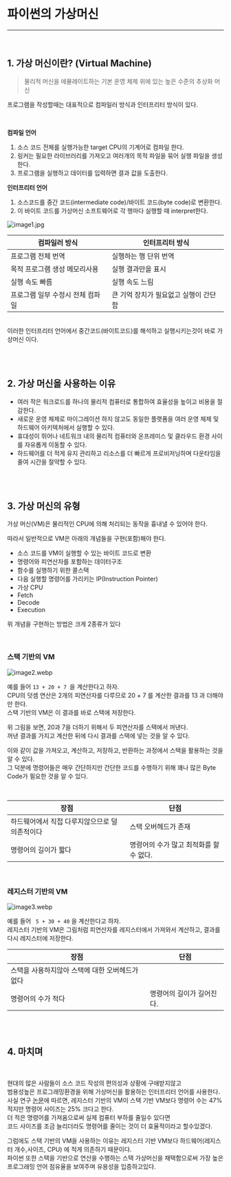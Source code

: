 

# 파이썬의 가상머신


---
<br>

## 1. 가상 머신이란? (Virtual Machine)

> 물리적 머신을 에뮬레이트하는 기본 운영 체제 위에 있는 높은 수준의 추상화 머신

프로그램을 작성할때는 대표적으로 컴파일러 방식과 인터프리터 방식이 있다.

<br>

__컴파일 언어__ 

1. 소스 코드 전체를 실행가능한 target CPU의 기계어로 컴파일 한다.
2. 링커는 필요한 라이브러리를 가져오고 여러개의 목적 파일을 묶어 실행 파일을 생성한다.
3. 프로그램을 실행하고 데이터를 입력하면 결과 값을 도출한다.


__인터프리터 언어__

1. 소스코드를  중간 코드(intermediate code)/바이트 코드(byte code)로 변환한다.
2. 이 바이트 코드를 가상머신 소프트웨어로 각 행마다 실행할 때 interpret한다.

![image1.jpg](https://velog.velcdn.com/images%2Fandthensome%2Fpost%2Fbdd46076-fd22-4911-8ca1-361244b1dbd1%2FCompilervrsinterpreter.jpg)




| 컴파일러 방식 | 인터프리터 방식 |
|----|----|
| 프로그램 전체 번역 | 실행하는 행 단위 번역 |
| 목적 프로그램 생성 메모리사용 | 실행 결과만을 표시 |
| 실행 속도 빠름 | 실행 속도 느림|
| 프로그램 일부 수정시 전체 컴파일 | 큰 기억 장치가 필요없고 실행이 간단함 |


<br>
이러한 인터프리터 언어에서 중간코드(바이트코드)를 해석하고 실행시키는것이 바로 가상머신 이다.


<br><br>
 

## 2. 가상 머신을 사용하는 이유

* 여러 작은 워크로드를 하나의 물리적 컴퓨터로 통합하여 효율성을 높이고 비용을 절감한다.
* 새로운 운영 체제로 마이그레이션 하지 않고도 동일한 플랫폼을 여러 운영 체제 및 하드웨어 아키텍처에서 실행할 수 있다.
* 휴대성이 뛰어나 네트워크 내의 물리적 컴퓨터와 온프레미스 및 클라우드 환경 사이를 자유롭게 이동할 수 있다.
* 하드웨어를 더 적게 유지 관리하고 리소스를 더 빠르게 프로비저닝하며 다운타임을 줄여 시간을 절약할 수 있다.




<br><br>

## 3. 가상 머신의 유형

가상 머신(VM)은 물리적인 CPU에 의해 처리되는 동작을 흉내낼 수 있어야 한다.

따라서 일반적으로 VM은 아래의 개념들을 구현(포함)해야 한다.

* 소스 코드를 VM이 실행할 수 있는 바이트 코드로 변환
* 명령어와 피연산자를 포함하는 데이터구조
* 함수를 실행하기 위한 콜스택
* 다음 실행할 명령어를 가리키는 IP(Instruction Pointer)
* 가상 CPU
* Fetch
* Decode
* Execution

위 개념을 구현하는 방법은 크게 2종류가 있다

<br>

### __스택 기반의 VM__


![image2.webp](https://www.korecmblog.com/static/8e043c869194a515a101e1a79ffb0cf6/d00b9/image-20210424161514958.webp)

예를 들어 ```13 + 20 + 7 ```을 계산한다고 하자.<br>
CPU의 덧셈 연산은 2개의 피연산자를 다루므로 20 + 7 를 계산한 결과를 13 과 더해야만 한다.<br>
스택 기반의 VM은 이 결과를 바로 스택에 저장한다.<br>

위 그림을 보면, 20과 7을 더하기 위해서 두 피연산자를 스택에서 꺼낸다.<br>
꺼낸 결과를 가지고 계산한 뒤에 다시 결과를 스택에 넣는 것을 알 수 있다.

이와 같이 값을 가져오고, 계산하고, 저장하고, 반환하는 과정에서 스택을 활용하는 것을 알 수 있다. <br>
그 덕분에 명령어들은 매우 간단하지만 간단한 코드를 수행하기 위해 꽤나 많은 Byte Code가 필요한 것을 알 수 있다. <br>

<br>

| 장점 | 단점 |
|-----|------|
| 하드웨어에서 직접 다루지않으므로 덜 의존적이다 | 스택 오버헤드가 존재 |
| 명령어의 길이가 짧다 | 명령어의 수가 많고 최적화를 할수 없다. |

<br>


### __레지스터 기반의 VM__


![image3.webp](https://www.korecmblog.com/static/ad5c2b19156429c2e12c0f0cdf1b1e46/d00b9/image-20210424161523287.webp)


예를 들어 ``` 5 + 30 + 40``` 을 계산한다고 하자. <br>
레지스터 기반의 VM은 그림처럼 피연산자를 레지스터에서 가져와서 계산하고, 결과를 다시 레지스터에 저장한다.

| 장점 | 단점 |
|-----|------|
| 스택을 사용하지않아 스택에 대한 오버헤드가 없다 |  |
| 명령어의 수가 적다  | 명령어의 길이가 길어진다. |



<br>
<br>


## 4. 마치며

<br>

현대의 많은 사람들이 소스 코드 작성의 편의성과 상황에 구애받지않고 <br>
범용성높은 프로그래밍환경을 위해 가상머신을 활용하는 인터프리터 언어를 사용한다. <br>
사실 연구 [논문](https://www.usenix.org/legacy/events/vee05/full_papers/p153-yunhe.pdf)에 따르면, 레지스터 기반의 VM이 스택 기반 VM보다 명령어 수는 47% 적지만 명령어 사이즈는 25% 크다고 한다. <br>
더 적은 명령어를 가져옴으로써 실제 컴퓨터 부하를 줄일수 있다면 <br>
코드 사이즈를 조금 늘리더라도 명령어를 줄이는 것이 더 효율적이라고 할수있겠다. <br>

그럼에도 스택 기반의 VM을 사용하는 이유는 레지스터 기반 VM보다 하드웨어(레지스터 개수,사이즈, CPU) 에 적게 의존하기 때문이다. <br>
파이썬 또한 스택을 기반으로 연산을 수행하는 스택 가상머신을 채택함으로써 가장 높은 프로그래밍 언어 점유율을 보여주며 유용성을 입증하고있다. <br>

